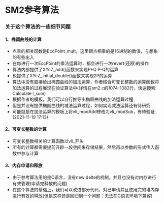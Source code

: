 # SM2参考算法



### 关于这个算法的一些细节问题

#### 1、椭圆曲线的计算

- 点乘的相关函数是EccPoint_mult，这里跟点相乘的是16进制的数值，与想象的有些出入
- 在每进行一次EccPoint的乘法运算时，都会进行一次revert(还原)的操作
- 算法内部提供了XYcZ_add()函数来实现P+Q P-Q的运算
- 也提供了XYcZ_initial_double()函数来实现2P的运算
- 算法中没有直接给出椭圆曲线的加法运算，作者结合可变长整数的运算函数将加法运算的过程展现在验证算法中(详情在sm2.c的1074-1082行，快速搜索: Calculate l_sum)
- 根据作者的模板，我们可以自行推导出椭圆曲线的加法运算过程
- 但是并没有提供椭圆曲线的减法运算过程，如何实现减法运算还有待研究
- 可能就是在加法运算的模板上将vli_modAdd修改为vli_modSub，有待验证(2021-11-19 17:13)


#### 2、可变长整数的计算

- 可变长整数相关的计算函数以vli_开头
- 所有的计算都需要提前开辟一段空间来存储结果，然后再以参数的形式传入函数中参与计算


#### 3、内存申请和释放

- 由于参考算法用的是C语言，没有new delte的机制，并且也没有对内存进行有效管理(申请完释放的问题)
- 在这个算法的基础上，我们可以改进部分代码，对已申请并且使用完的堆内存进行有效的释放(但是这样还是回归到一个问题：无法在C语言环境下兼容)